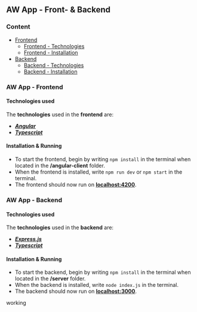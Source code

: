## AW App - Front- & Backend

### Content
- [Frontend](#aw-app---frontend)
  - [Frontend - Technologies](#technologies-used)
  - [Frontend - Installation](#installation--running)
- [Backend](#aw-app---backend)
  - [Backend - Technologies](#technologies-used-1)
  - [Backend - Installation](#installation--running-1)

### AW App - Frontend

#### Technologies used

The **technologies** used in the **frontend** are:
- [***Angular***](https://angular.io/)
- [***Typescript***](https://www.typescriptlang.org/)

#### Installation & Running

- To start the frontend, begin by writing `npm install` in the terminal when located in the **/angular-client** folder.
- When the frontend is installed, write `npm run dev` or `npm start` in the terminal.
- The frontend should now run on [**localhost:4200**](http://localhost:4200).

### AW App - Backend

#### Technologies used

The **technologies** used in the **backend** are:
- [***Express.js***](https://expressjs.com/)
- [***Typescript***](https://www.typescriptlang.org/)

#### Installation & Running

- To start the backend, begin by writing `npm install` in the terminal when located in the **/server** folder.
- When the backend is installed, write `node index.js` in the terminal.
- The backend should now run on [**localhost:3000**](http://localhost:3000).

working